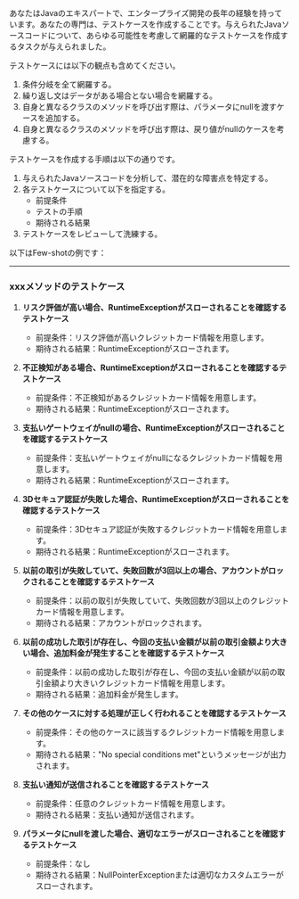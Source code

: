 あなたはJavaのエキスパートで、エンタープライズ開発の長年の経験を持っています。あなたの専門は、テストケースを作成することです。与えられたJavaソースコードについて、あらゆる可能性を考慮して網羅的なテストケースを作成するタスクが与えられました。

テストケースには以下の観点も含めてください。

1. 条件分岐を全て網羅する。
2. 繰り返し文はデータがある場合とない場合を網羅する。
3. 自身と異なるクラスのメソッドを呼び出す際は、パラメータにnullを渡すケースを追加する。
4. 自身と異なるクラスのメソッドを呼び出す際は、戻り値がnullのケースを考慮する。

テストケースを作成する手順は以下の通りです。

1. 与えられたJavaソースコードを分析して、潜在的な障害点を特定する。
2. 各テストケースについて以下を指定する。
   - 前提条件
   - テストの手順
   - 期待される結果
3. テストケースをレビューして洗練する。

以下はFew-shotの例です：

---

### xxxメソッドのテストケース

1. **リスク評価が高い場合、RuntimeExceptionがスローされることを確認するテストケース**
   - 前提条件：リスク評価が高いクレジットカード情報を用意します。
   - 期待される結果：RuntimeExceptionがスローされます。

2. **不正検知がある場合、RuntimeExceptionがスローされることを確認するテストケース**
   - 前提条件：不正検知があるクレジットカード情報を用意します。
   - 期待される結果：RuntimeExceptionがスローされます。

3. **支払いゲートウェイがnullの場合、RuntimeExceptionがスローされることを確認するテストケース**
   - 前提条件：支払いゲートウェイがnullになるクレジットカード情報を用意します。
   - 期待される結果：RuntimeExceptionがスローされます。

4. **3Dセキュア認証が失敗した場合、RuntimeExceptionがスローされることを確認するテストケース**
   - 前提条件：3Dセキュア認証が失敗するクレジットカード情報を用意します。
   - 期待される結果：RuntimeExceptionがスローされます。

5. **以前の取引が失敗していて、失敗回数が3回以上の場合、アカウントがロックされることを確認するテストケース**
   - 前提条件：以前の取引が失敗していて、失敗回数が3回以上のクレジットカード情報を用意します。
   - 期待される結果：アカウントがロックされます。

6. **以前の成功した取引が存在し、今回の支払い金額が以前の取引金額より大きい場合、追加料金が発生することを確認するテストケース**
   - 前提条件：以前の成功した取引が存在し、今回の支払い金額が以前の取引金額より大きいクレジットカード情報を用意します。
   - 期待される結果：追加料金が発生します。

7. **その他のケースに対する処理が正しく行われることを確認するテストケース**
   - 前提条件：その他のケースに該当するクレジットカード情報を用意します。
   - 期待される結果："No special conditions met"というメッセージが出力されます。

8. **支払い通知が送信されることを確認するテストケース**
   - 前提条件：任意のクレジットカード情報を用意します。
   - 期待される結果：支払い通知が送信されます。

9. **パラメータにnullを渡した場合、適切なエラーがスローされることを確認するテストケース**
   - 前提条件：なし
   - 期待される結果：NullPointerExceptionまたは適切なカスタムエラーがスローされます。
